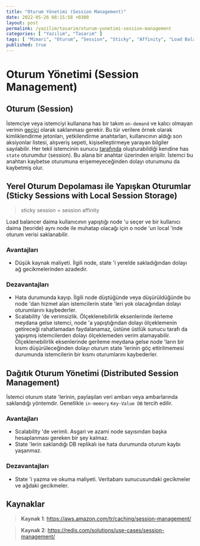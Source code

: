```yaml
---
title: "Oturum Yönetimi (Session Management)"
date: 2022-05-26 08:15:58 +0300
layout: post
permalink: /yazilim/tasarim/oturum-yonetimi-session-management
categories: [ "Yazılım", "Tasarım" ]
tags: [ "Mimari", "Oturum", "Session", "Sticky", "Affinity", "Load Balancer", "Yük Dengeleyici", "Ölçeklenebilirlik", "Scalability" ]
published: true
---
```


# Oturum Yönetimi (Session Management)

## Oturum (Session)

İstemciye veya istemciyi kullanana has bir takım `on-demand` ve kalıcı olmayan verinin <u>geçici</u> olarak saklanması gerekir. Bu tür verilere örnek olarak kimliklendirme jetonları, yetkilendirme anahtarları, kullanıcının aldığı son aksiyonlar listesi, alışveriş sepeti, kişiselleştirmeye yarayan bilgiler sayılabilir. Her tekil istemcinin sunucu <u>tarafında</u> oluşturabildiği kendine has `state` oturumdur (session). Bu alana bir anahtar üzerinden erişilir. İstemci bu anahtarı kaybetse oturumuna erişemeyeceğinden dolayı oturumunu da kaybetmiş olur.

## Yerel Oturum Depolaması ile Yapışkan Oturumlar (Sticky Sessions with Local Session Storage)

> sticky session = session affinity

Load balancer daima kullanıcının yapıştığı node 'u seçer ve bir kullanıcı daima (teoride) aynı node ile muhatap olacağı için o node 'un local 'inde oturum verisi saklanabilir.

### Avantajları

- Düşük kaynak maliyeti. İlgili node, state 'i yerelde sakladığından dolayı ağ gecikmelerinden azadedir.

### Dezavantajları

- Hata durumunda kayıp. İlgili node düştüğünde veya düşürüldüğünde bu node 'dan hizmet alan istemcilerin state 'leri yok olacağından dolayı oturumlarını kaybederler.
- Scalability 'de verimsizlik. Ölçeklenebilirlik eksenlerinde ilerleme meydana gelse istemci, node 'a yapıştığından dolayı ölçeklemenin getireceği rahatlamadan faydalanamaz, üstüne üstlük sunucu tarafı da yapışmış istemcilerden dolayı ölçeklemeden verim alamayabilir. Ölçeklenebilirlik eksenlerinde gerileme meydana gelse node 'ların bir kısmı düşürüleceğinden dolayı oturum state 'lerinin göç ettirilmemesi durumunda istemcilerin bir kısmı oturumlarını kaybederler.

## Dağıtık Oturum Yönetimi (Distributed Session Management)

İstemci oturum state 'lerinin, paylaşılan veri ambarı veya ambarlarında saklandığı yöntemdir. Genellikle `in-memory` `Key-Value DB` tercih edilir.

### Avantajları

- Scalability 'de verimli. Asgari ve azami node sayısından başka hesaplanması gereken bir şey kalmaz.
- State 'lerin saklandığı DB replikalı ise hata durumunda oturum kaybı yaşanmaz.

### Dezavantajları

- State 'i yazma ve okuma maliyeti. Veritabanı sunucusundaki gecikmeler ve ağdaki gecikmeler.

## Kaynaklar

> **Kaynak 1**: <https://aws.amazon.com/tr/caching/session-management/>

> **Kaynak 2**: <https://redis.com/solutions/use-cases/session-management/>